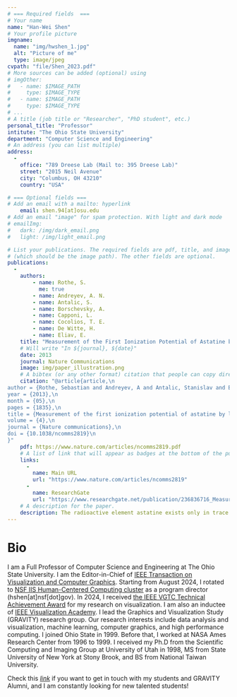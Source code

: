 ```yaml
---
# === Required fields  ===
# Your name 
name: "Han-Wei Shen"
# Your profile picture
imgname: 
  name: "img/hwshen_1.jpg"
  alt: "Picture of me"
  type: image/jpeg
cvpath: "file/Shen_2023.pdf"
# More sources can be added (optional) using 
# imgOther:
#   - name: $IMAGE_PATH
#     type: $IMAGE_TYPE
#   - name: $IMAGE_PATH
#     type: $IMAGE_TYPE
# ...
# A title (job title or "Researcher", "PhD student", etc.)
personal_title: "Professor"
intitute: "The Ohio State University"
department: "Computer Science and Engineering"
# An address (you can list multiple)
address: 
  - 
    office: "789 Dreese Lab (Mail to: 395 Dreese Lab)"
    street: "2015 Neil Avenue"
    city: "Columbus, OH 43210"
    country: "USA"

# === Optional fields ===
# Add an email with a mailto: hyperlink
    email: shen.94[at]osu.edu
# Add an email "image" for spam protection. With light and dark mode
# emailImg: 
#   dark: /img/dark_email.png
#   light: /img/light_email.png

# List your publications. The required fields are pdf, title, and image 
# (which should be the image path). The other fields are optional.
publications:
  - 
    authors:
        - name: Rothe, S. 
          me: true
        - name: Andreyev, A. N. 
        - name: Antalic, S.
        - name: Borschevsky, A.
        - name: Capponi, L.
        - name: Cocolios, T. E.
        - name: De Witte, H.
        - name: Eliav, E.
    title: "Measurement of the First Ionization Potential of Astatine by Laser Ionization Spectroscopy"
    # Will write "In ${journal}, ${date}"
    date: 2013
    journal: Nature Communications
    image: img/paper_illustration.png
    # A bibtex (or any other format) citation that people can copy directly from the website.
    citation: "@article{article,\n
author = {Rothe, Sebastian and Andreyev, A and Antalic, Stanislav and Borschevsky, Anastasia and Capponi, Luigi and Cocolios, Thomas and De Witte, Hilde and Eliav, Ephraim and Fedorov, D.V. and Fedosseev, Valentin and Fink, D and Fritzsche, s and Ghys, Lars and Huyse, M and Imai, Nobuaki and Kaldor, U and Kudryavtsev, Yu and Koester, Ulli and Lane, J and Wendt, Klaus},\n
year = {2013},\n
month = {05},\n
pages = {1835},\n
title = {Measurement of the first ionization potential of astatine by laser ionization spectroscopy},\n
volume = {4},\n
journal = {Nature communications},\n
doi = {10.1038/ncomms2819}\n
}"
    pdf: https://www.nature.com/articles/ncomms2819.pdf
    # A list of link that will appear as badges at the bottom of the publication.
    links:
      -
        name: Main URL
        url: "https://www.nature.com/articles/ncomms2819"
      -
        name: ResearchGate
        url: "https://www.researchgate.net/publication/236836716_Measurement_of_the_first_ionization_potential_of_astatine_by_laser_ionization_spectroscopy"
    # A description for the paper.
    description: The radioactive element astatine exists only in trace amounts in nature. Its properties can therefore only be explored by study of the minute quantities of artificially produced isotopes or by performing theoretical calculations. One of the most important properties influencing the chemical behaviour is the energy required to remove one electron from the valence shell, referred to as the ionization potential.
---
```


# Bio

I am a Full Professor of Computer Science and Engineering at The Ohio State University. I am the Editor-in-Chief of [IEEE Transaction on Visualization and Computer Graphics](https://www.computer.org/csdl/journal/tg). Starting from August 2024, I rotated to [NSF IIS Human-Centered Computing cluster](https://new.nsf.gov/funding/opportunities/hcc-iis-human-centered-computing) as a program director (hshen[at]nsf[dot]gov). In 2024, I received [the IEEE VGTC Technical Achievement Award](https://tc.computer.org/vgtc/awards/visualization-technical-awards/) for my research on visualization. I am also an inductee of [IEEE Visualization Academy](https://tc.computer.org/vgtc/awards/visualization-academy/). I lead the Graphics and Visualization Study (GRAVITY) research group. Our research interests include data analysis and visualization, machine learning, computer graphics, and high performance computing. I joined Ohio State in 1999. Before that, I worked at NASA Ames Research Center from 1996 to 1999. I received my Ph.D from the Scientific Computing and Imaging Group at University of Utah in 1998, MS from State University of New York at Stony Brook, and BS from National Taiwan University.

Check this [*link*](https://sites.google.com/view/gravity-research-group/people) if you want to get in touch with my students and GRAVITY Alumni, and I am constantly looking for new talented students!
